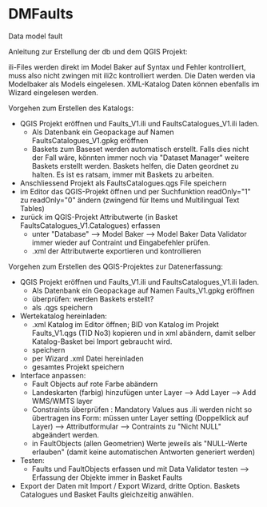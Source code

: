 # DMFaults
Data model fault

Anleitung zur Erstellung der db und dem QGIS Projekt: 

ili-Files werden direkt im Model Baker auf Syntax und Fehler kontrolliert, muss also nicht zwingen mit ili2c kontrolliert werden. Die Daten werden via Modelbaker als Models eingelesen. XML-Katalog Daten können ebenfalls im Wizard eingelesen werden. 

Vorgehen zum Erstellen des Katalogs: 
- QGIS Projekt eröffnen und Faults_V1.ili und FaultsCatalogues_V1.ili laden. 
	- Als Datenbank ein Geopackage auf Namen FaultsCatalogues_V1.gpkg eröffnen
	- Baskets zum Baseset werden automatisch erstellt. Falls dies nicht der Fall wäre, könnten immer noch via "Dataset Manager" weitere Baskets erstellt werden. Baskets helfen, die Daten geordnet zu halten. Es ist es ratsam, immer mit Baskets zu arbeiten. 
- Anschliessend Projekt als FaultsCatalogues.qgs File speichern 
- im Editor das QGIS-Projekt öffnen und per Suchfunktion readOnly="1" zu readOnly="0" ändern (zwingend für Items und Multilingual Text Tables) 
- zurück im QGIS-Projekt Attributwerte (in Basket FaultsCatalogues_V1.Catalogues) erfassen 
	- unter "Database" --> Model Baker --> Model Baker Data Validator immer wieder auf Contraint und Eingabefehler prüfen. 
	- .xml der Attributwerte exportieren und kontrollieren 

Vorgehen zum Erstellen des QGIS-Projektes zur Datenerfassung: 
- QGIS Projekt eröffnen und Faults_V1.ili und FaultsCatalogues_V1.ili laden. 
	- Als Datenbank ein Geopackage auf Namen Faults_V1.gpkg eröffnen
	- überprüfen: werden Baskets erstellt? 
	- als .qgs speichern 
- Wertekatalog hereinladen: 
	- .xml Katalog im Editor öffnen; BID von Katalog im Projekt Faults_V1.qgs (TID No3) kopieren und in xml abändern, damit selber Katalog-Basket bei Import gebraucht wird. 
	- speichern 
	- per Wizard .xml Datei hereinladen
	- gesamtes Projekt speichern 
- Interface anpassen: 
	- Fault Objects auf rote Farbe abändern 
	- Landeskarten (farbig) hinzufügen unter Layer --> Add Layer --> Add WMS/WMTS layer 
	- Constraints überprüfen : Mandatory Values aus .ili werden nicht so übertragen ins Form: müssen unter Layer setting (Doppelklick auf Layer) --> Attributformular --> Contraints zu "Nicht NULL" abgeändert werden. 
	- in FaultObjects (allen Geometrien) Werte jeweils als "NULL-Werte erlauben" (damit keine automatischen Antworten generiert werden)
- Testen: 
	- Faults und FaultObjects erfassen und mit Data Validator testen --> Erfassung der Objekte immer in Basket Faults 
- Export der Daten mit Import / Export Wizard, dritte Option. Baskets Catalogues und Basket Faults gleichzeitig anwählen. 
